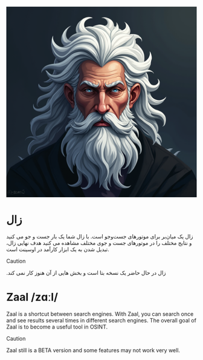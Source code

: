![Zaal logo](https://github.com/IndieHum/zaal/blob/master/images/logo_for_zaal_1.png)

# زال
زال یک میان‌بر برای موتورهای جست‌وجو است. با زال شما یک بار جست و جو می کنید و نتایج مختلف را در موتورهای جست و جوی مختلف مشاهده می کنید
هدف نهایی زال، تبدیل شدن به یک ابزار کارآمد در اوسینت است.
> [!CAUTION]
> .زال در حال حاضر یک نسخه بتا است و بخش هایی از آن هنوز کار نمی کند

# Zaal /zɑːl/
Zaal is a shortcut between search engines. With Zaal, you can search once and see results several times in different search engines. 
The overall goal of Zaal is to become a useful tool in OSINT.

> [!CAUTION]
> Zaal still is a BETA version and some features may not work very well.
